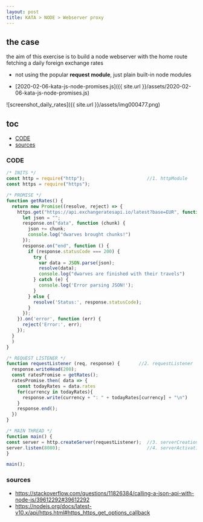 ```yaml
---
layout: post
title: KATA > NODE > Webserver proxy
---
```

## the case	
the aim of this exercise is to build a node webserver with the home route fetching a daily foreign exchange rates
* not using the popular **request module**, just plain built-in node modules

* [2020-02-06-kata-js-node-promises.js]({{ site.url }}/assets/2020-02-06-kata-js-node-promises.js)

![screenshot_daily_rates]({{ site.url }}/assets/img000477.png)

## toc
<!-- TOC -->

- [CODE](#code)
- [sources](#sources)

<!-- /TOC -->

### CODE

```js
/* INITS */
const http = require("http");                       //1. httpModule
const https = require("https");

/* PROMISE */
function getRates() {
  return new Promise((resolve, reject) => {
    https.get("https://api.exchangeratesapi.io/latest?base=EUR", function (response) {
      let json = "";
      response.on("data", function (chunk) {
        json += chunk;
        console.log("dwarves brought chunks!")
      });
      response.on("end", function () {
        if (response.statusCode === 200) {
          try {
            var data = JSON.parse(json);
            resolve(data);
            console.log("dwarves are finished with their travels")
          } catch (e) {
            console.log('Error parsing JSON!');
          }
        } else {
          resolve('Status:', response.statusCode);
        }
      });
    }).on('error', function (err) {
      reject('Error:', err);
    });
  }
  )
}

/* REQUEST LISTENER */
function requestListener (req, response) {       //2. requestListener
  response.writeHead(200);
  const ratesPromise = getRates();
  ratesPromise.then( data => {
    const todayRates = data.rates
    for(currency in todayRates){
      response.write(currency + ": " + todayRates[currency] + "\n")
    }
    response.end();
  })
}

/* MAIN THREAD */
function main() {
const server = http.createServer(requestListener);  //3. serverCreation
server.listen(8080);                                //4. serverActivation
}

main();
```

### sources
* <https://stackoverflow.com/questions/11826384/calling-a-json-api-with-node-js/39612292#39612292>
* <https://nodejs.org/docs/latest-v10.x/api/https.html#https_https_get_options_callback>